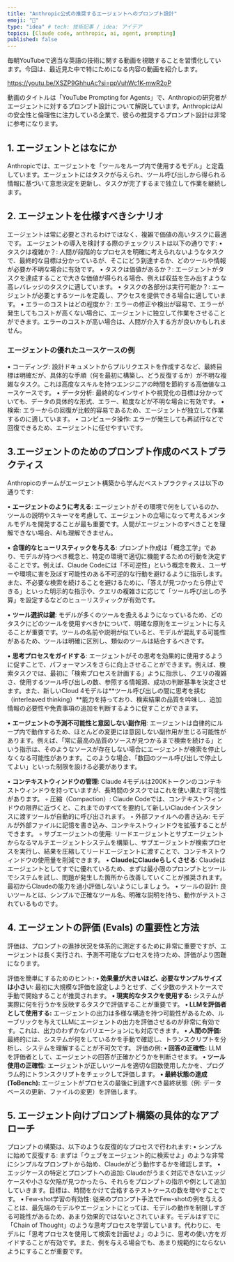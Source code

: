 ```yaml
---
title: "Anthropic公式の推奨するエージェントへのプロンプト設計"
emoji: "💭"
type: "idea" # tech: 技術記事 / idea: アイデア
topics: [Claude code, anthropic, ai, agent, prompting]
published: false
---
```


毎朝YouTubeで適当な英語の技術に関する動画を視聴することを習慣化しています。今回は、最近見た中で特にためになる内容の動画を紹介します。

https://youtu.be/XSZP9GhhuAc?si=ppVuhWc1K-mwR2oP

動画のタイトルは「YouTube Prompting for Agents」で、Anthropicの研究者がエージェントに対するプロンプト設計について解説しています。AnthropicはAIの安全性と倫理性に注力している企業で、彼らの推奨するプロンプト設計は非常に参考になります。

## 1. エージェントとはなにか
Anthropicでは、エージェントを「ツールをループ内で使用するモデル」と定義しています。エージェントにはタスクが与えられ、ツール呼び出しから得られる情報に基づいて意思決定を更新し、タスクが完了するまで独立して作業を継続します。

## 2. エージェントを仕様すべきシナリオ
エージェントは常に必要とされるわけではなく、複雑で価値の高いタスクに最適です。 エージェントの導入を検討する際のチェックリストは以下の通りです:
• タスクは複雑か？: 人間が段階的なプロセスを明確に考えられないようなタスクで、最終的な目標は分かっているが、そこにどう到達するか、どのツールや情報が必要か不明な場合に有効です。
• タスクは価値があるか？: エージェントがタスクを達成することで大きな価値が得られる場合、例えば収益を生み出すような高レバレッジのタスクに適しています。
• タスクの各部分は実行可能か？: エージェントが必要とするツールを定義し、アクセスを提供できる場合に適しています。
• エラーのコストはどの程度か？: エラーの修正や検出が容易で、エラーが発生してもコストが高くない場合に、エージェントに独立して作業をさせることができます。エラーのコストが高い場合は、人間が介入する方が良いかもしれません。

### エージェントの優れたユースケースの例
• コーディング: 設計ドキュメントからプルリクエストを作成するなど、最終目標は明確だが、具体的な手順（何を最初に構築し、どう反復するか）が不明な複雑なタスク。これは高度なスキルを持つエンジニアの時間を節約する高価値なユースケースです。
• データ分析: 最終的なインサイトや視覚化の目標は分かっていても、データの具体的な形式、エラー、粒度などが不明な場合に有効です。
• 検索: エラーからの回復が比較的容易であるため、エージェントが独立して作業するのに適しています。
• コンピュータ操作: エラーが発生しても再試行などで回復できるため、エージェントに任せやすいです。

## 3.エージェントのためのプロンプト作成のベストプラクティス
Anthropicのチームがエージェント構築から学んだベストプラクティスは以下の通りです:

• **エージェントのように考える**: エージェントがその環境で何をしているのか、ツールの説明やスキーマを考慮して、エージェントの立場になって考えるメンタルモデルを開発することが最も重要です。人間がエージェントのすべきことを理解できない場合、AIも理解できません。

• **合理的なヒューリスティックを与える**: プロンプト作成は「概念工学」であり、モデルが持つべき概念と、特定の環境で適切に機能するための行動を決定することです。例えば、Claude Codeには「不可逆性」という概念を教え、ユーザーや環境に害を及ぼす可能性のある不可逆的な行動を避けるように指示します。また、不必要な検索を続けることを避けるために、「答えが見つかったら停止できる」といった明示的な指示や、クエリの複雑さに応じて「ツール呼び出しの予算」を設定するなどのヒューリスティックが有効です。

• **ツール選択は鍵**: モデルが多くのツールを扱えるようになっているため、どのタスクにどのツールを使用すべきかについて、明確な原則をエージェントに与えることが重要です。ツールの名前や説明が似ていると、モデルが混乱する可能性があるため、ツールは明確に区別し、類似のツールは結合するべきです。

• **思考プロセスをガイドする**: エージェントがその思考を効果的に使用するように促すことで、パフォーマンスをさらに向上させることができます。例えば、検索タスクでは、最初に「検索プロセスを計画する」ように指示し、クエリの複雑さ、使用するツール呼び出しの数、参照する情報源、成功の判断基準を決定させます。また、新しいCloud 4モデルは**ツール呼び出しの間に思考を挟む（interleaved thinking）**能力を持っており、検索結果の品質を吟味し、追加情報の必要性や免責事項の追加を判断するように促すことができます。

• **エージェントの予測不可能性と意図しない副作用**: エージェントは自律的にループ内で動作するため、ほとんどの変更には意図しない副作用が生じる可能性があります。例えば、「常に最高の品質のソースが見つかるまで検索を続ける」という指示は、そのようなソースが存在しない場合にエージェントが検索を停止しなくなる可能性があります。このような場合、「数回のツール呼び出しで停止してよい」といった制限を設ける必要があります。

• **コンテキストウィンドウの管理**: Claude 4モデルは200Kトークンのコンテキストウィンドウを持っていますが、長時間のタスクではこれを使い果たす可能性があります。
    ◦ 圧縮（Compaction）: Claude Codeでは、コンテキストウィンドウの限界に近づくと、これまでのすべてを要約して新しいClaudeインスタンスに渡すツールが自動的に呼び出されます。
    ◦ 外部ファイルへの書き込み: モデルが外部ファイルに記憶を書き込み、コンテキストウィンドウを拡張することができます。
    ◦ サブエージェントの使用: リードエージェントとサブエージェントからなるマルチエージェントシステムを構築し、サブエージェントが検索プロセスを実行し、結果を圧縮してリードエージェントに渡すことで、コンテキストウィンドウの使用量を削減できます。
• **ClaudeにClaudeらしくさせる**: Claudeはエージェントとしてすでに優れているため、まずは最小限のプロンプトとツールでシステムを試し、問題が発生した箇所から改善していくことが推奨されます。最初からClaudeの能力を過小評価しないようにしましょう。
• ツールの設計: 良いツールとは、シンプルで正確なツール名、明確な説明を持ち、動作がテストされているものです。


## 4. エージェントの評価 (Evals) の重要性と方法
評価は、プロンプトの進捗状況を体系的に測定するために非常に重要ですが、エージェントは長く実行され、予測不可能なプロセスを持つため、評価がより困難になります。

評価を簡単にするためのヒント:
**• 効果量が大きいほど、必要なサンプルサイズは小さい**: 最初に大規模な評価を設定しようとせず、ごく少数のテストケースで手動で開始することが推奨されます。
**• 現実的なタスクを使用する:** システムが実際に何を行うかを反映するタスクで評価することが重要です。
**• LLMを評価者として使用する:** エージェントの出力は多様な構造を持つ可能性があるため、ルーブリックを与えてLLMにエージェントの出力を評価させるのが非常に有効です。これは、出力のわずかなバリエーションにも対応できます。
**• 人間の評価:** 最終的には、システムが何をしているかを手動で確認し、トランスクリプトを分析し、システムを理解することが不可欠です。
評価の例:
**• 回答の正確性:** LLMを評価者として、エージェントの回答が正確かどうかを判断させます。
**• ツール使用の正確性:** エージェントが正しいツールを適切な回数使用したかを、プログラム的にトランスクリプトをチェックして評価します。
**• 最終状態の達成 (ToBench):** エージェントがプロセスの最後に到達すべき最終状態（例: データベースの更新、ファイルの変更）を評価します。

## 5. エージェント向けプロンプト構築の具体的なアプローチ
プロンプトの構築は、以下のような反復的なプロセスで行われます:
• シンプルに始めて反復する: まずは「ウェブをエージェント的に検索せよ」のような非常にシンプルなプロンプトから始め、Claudeがどう動作するかを確認します。
• エッジケースの特定とプロンプトへの追加: Claudeがうまく対応できないエッジケースや小さな欠陥が見つかったら、それらをプロンプトの指示や例として追加していきます。目標は、時間をかけて合格するテストケースの数を増やすことです。
• Few-shot学習の有効性: 従来のプロンプト手法でFew-shotの例を与えることは、最先端のモデルやエージェントにとっては、モデルの動作を制限しすぎる可能性があるため、あまり効果的ではないとされています。モデルはすでに「Chain of Thought」のような思考プロセスを学習しています。代わりに、モデルに「思考プロセスを使用して検索を計画せよ」のように、思考の使い方をガイドすることが有効です。また、例を与える場合でも、あまり規範的にならないようにすることが重要です。
